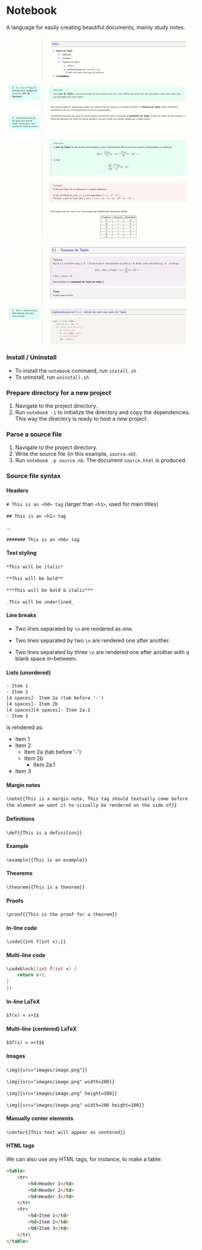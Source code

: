 # Notebook
A language for easily creating beautiful documents, mainly study notes.

![Preview 1](preview1.png)

![Preview 2](preview2.png)

![Preview 3](preview3.png)



### Install / Uninstall
- To install the `notebook` command, run `install.sh`
- To uninstall, run `uninstall.sh`


### Prepare directory for a new project
1. Navigate to the project directory.
2. Run `notebook -i` to initialize the directory and copy the dependencies. This way the directory is ready to host a new project.


### Parse a source file
1. Navigate to the project directory.
2. Write the source file (in this example, `source.nb`).
3. Run `notebook -p source.nb`. The document `source.html` is produced.


### Source file syntax

#### Headers
`# This is an <h0> tag` (larger than `<h1>`, used for main titles)

`## This is an <h1> tag`

...

`####### This is an <h6> tag`

#### Text styling
`*This will be italic*`

`**This will be bold**`

`***This will be bold & italic***`

`_This will be underlined_`

#### Line breaks
- Two lines separated by `\n` are rendered as one.

- Two lines separated by two `\n` are rendered one after another.

- Two lines separated by three `\n` are rendered one after another with a blank space in-between.


#### Lists (unordered)
```
- Item 1
- Item 2
[4 spaces]- Item 2a (tab before '-')
[4 spaces]- Item 2b
[4 spaces][4 spaces]- Item 2a.1
- Item 3
```

is rendered as:

- Item 1
- Item 2
	- Item 2a (tab before '-')
	- Item 2b
		- Item 2a.1
- Item 3

#### Margin notes
`\note{{This is a margin note. This tag should textually come before the element we want it to visually be rendered on the side of}}`

#### Definitions
`\def{{This is a definition}}`

#### Example
`\example{{This is an example}}`

#### Theorems
`\theorem{{This is a theorem}}`

#### Proofs
`\proof{{This is the proof for a theorem}}`

#### In-line code
`\code{{int f(int x);}}`

#### Multi-line code
```c++
\codeblock{{int f(int x) {
    return x+1;
}
}}
```

#### In-line LaTeX
`$f(x) = x+1$`

#### Multi-line (centered) LaTeX
`$$f(x) = x+1$$`

#### Images
`\img{{src="images/image.png"}}`

`\img{{src="images/image.png" width=200}}`

`\img{{src="images/image.png" height=100}}`

`\img{{src="images/image.png" width=200 height=100}}`

#### Manually center elements
`\center{{This text will appear as centered}}`

#### HTML tags
We can also use any HTML tags, for instance, to make a table:

```html
<table>
    <tr>
        <td>Header 1</td>
        <td>Header 2</td>
        <td>Header 3</td>
    </tr>
    <tr>
        <td>Item 1</td>
        <td>Item 2</td>
        <td>Item 3</td>
    </tr>
</table>
```
